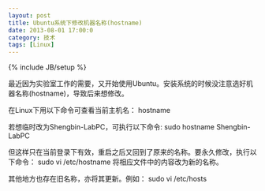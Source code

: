 ```yaml
---
layout: post
title: Ubuntu系统下修改机器名称(hostname)
date: 2013-08-01 17:00:0
category: 技术
tags: [Linux]
---
```

{% include JB/setup %}

最近因为实验室工作的需要，又开始使用Ubuntu。安装系统的时候没注意选好机器名称(hostname)，导致后来想修改。

在Linux下用以下命令可查看当前主机名：
    hostname

<!--more-->
若想临时改为Shengbin-LabPC，可执行以下命令:
    sudo hostname Shengbin-LabPC
    
但这样只在当前登录下有效，重启之后又回到了原来的名称。要永久修改，执行以下命令：
    sudo vi /etc/hostname
将相应文件中的内容改为新的名称。

其他地方也存在旧名称，亦将其更新。例如：
    sudo vi /etc/hosts

